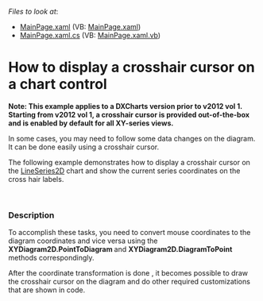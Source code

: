 <!-- default file list -->
*Files to look at*:

* [MainPage.xaml](./CS/DXCharts_DisplayCrosshairCursor/MainPage.xaml) (VB: [MainPage.xaml](./VB/DXCharts_DisplayCrosshairCursor/MainPage.xaml))
* [MainPage.xaml.cs](./CS/DXCharts_DisplayCrosshairCursor/MainPage.xaml.cs) (VB: [MainPage.xaml.vb](./VB/DXCharts_DisplayCrosshairCursor/MainPage.xaml.vb))
<!-- default file list end -->
# How to display a crosshair cursor on a chart control


<p><strong>Note: This example applies to a</strong><strong> </strong><strong>DX</strong><strong>Charts version prior to v2012 vol 1. Starting from v2012 vol 1, a crosshair cursor is provided out-of-the-box and is enabled by default for all XY-series views.</strong></p><p>In some cases, you may need to follow some data changes on the diagram. It can be done easily using a crosshair cursor.</p><p>The following example demonstrates how to display a crosshair cursor on the <a href="http://documentation.devexpress.com/#WPF/clsDevExpressXpfChartsLineSeries2Dtopic"><u>LineSeries2D</u></a> chart and show the current series coordinates on the cross hair labels.</p><br />



<h3>Description</h3>

<p>To accomplish these tasks, you need to convert mouse coordinates to the diagram coordinates  and vice versa  using the<strong> XYDiagram2D.PointToDiagram </strong>and  <strong>XYDiagram2D.DiagramToPoint</strong>  methods correspondingly.</p><p>After the coordinate  transformation is done , it becomes possible to draw the crosshair cursor on the diagram and do other required customizations that are shown in code.     </p><br />
<p><br />
</p>

<br/>


